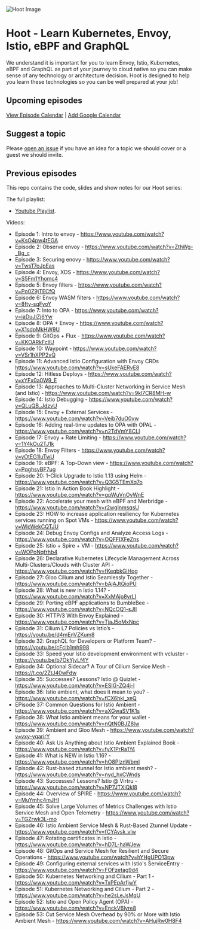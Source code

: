 ![Hoot Image](images/hoot-background.png)
# Hoot - Learn Kubernetes, Envoy, Istio, eBPF and GraphQL
We understand it is important for you to learn Envoy, Istio, Kubernetes, eBPF and GraphQL as part of your journey to cloud native so you can make sense of any technology or architecture decision. Hoot is designed to help you learn these technologies so you can be well prepared at your job!

## Upcoming episodes

[View Episode Calendar](https://calendar.google.com/calendar/embed?src=c_lnbos22onj2mi70gjf3r6211l0%40group.calendar.google.com) | [Add Google Calendar](https://calendar.google.com/calendar/u/0?cid=Y19sbmJvczIyb25qMm1pNzBnamYzcjYyMTFsMEBncm91cC5jYWxlbmRhci5nb29nbGUuY29t)

## Suggest a topic
Please [open an issue](https://github.com/solo-io/hoot/issues) if you have an idea for a topic we should cover or a guest we should invite.
## Previous episodes
This repo contains the code, slides and show notes for our Hoot series:

The full playlist:
- [Youtube Playlist](https://www.youtube.com/playlist?list=PLBOtlFtGznBjESk9G7wHd9HWzprbJuoRS).

Videos:
- Episode 1: Intro to envoy - https://www.youtube.com/watch?v=KsO4pw4tEGA
- Episode 2: Observe envoy - https://www.youtube.com/watch?v=ZthWg-_Bg_c
- Episode 3: Securing enovy - https://www.youtube.com/watch?v=TwsT7oJpEas
- Episode 4: Envoy, XDS - https://www.youtube.com/watch?v=S5Fm1Yhomc4
- Episode 5: Envoy filters - https://www.youtube.com/watch?v=Po0Z9jTECfQ
- Episode 6: Envoy WASM filters - https://www.youtube.com/watch?v=8fty-sqFyoY
- Episode 7: Into to OPA - https://www.youtube.com/watch?v=iaDuJIZj6Yw
- Episode 8: OPA + Envoy - https://www.youtube.com/watch?v=X1sdpMkHW9U
- Episode 9: GitOps + Flux - https://www.youtube.com/watch?v=KKOARkFcllU
- Episode 10: Waypoint - https://www.youtube.com/watch?v=VSr1hXPP2vQ
- Episode 11: Advanced Istio Configuration with Envoy CRDs https://www.youtube.com/watch?v=sUkeFAERvE8
- Episode 12: Hitless Deploys - https://www.youtube.com/watch?v=xYFx0a0W9_E
- Episode 13: Approaches to Multi-Cluster Networking in Service Mesh (and Istio) - https://www.youtube.com/watch?v=9kl7CR8MH-w
- Episode 14: Istio Debugging - https://www.youtube.com/watch?v=QLuQB_JdzvU
- Episode 15: Envoy + External Services - https://www.youtube.com/watch?v=Veib7duO0vw
- Episode 16: Adding real-time updates to OPA with OPAL - https://www.youtube.com/watch?v=n2TdVmY8CLI
- Episode 17: Envoy + Rate Limiting - https://www.youtube.com/watch?v=1Y4kOu2TJ1k
- Episode 18: Envoy Filters - https://www.youtube.com/watch?v=yOtEG1luTwU
- Episode 19: eBPF: A Top-Down view - https://www.youtube.com/watch?v=PqghsyBF7ug
- Episode 20: 1-Click Upgrade to Istio 1.13 using Helm - https://www.youtube.com/watch?v=Q3G5TEmXq7o
- Episode 21: Istio In Action Book Highlight - https://www.youtube.com/watch?v=gpWuVnOyWnE
- Episode 22: Accelerate your mesh with eBPF and Merbridge - https://www.youtube.com/watch?v=r2wgInmsqsU
- Episode 23: HOW to increase application resiliency for Kubernetes services running on Spot VMs - https://www.youtube.com/watch?v=WIcWekCQTJU
- Episode 24: Debug Envoy Configs and Analyze Access Logs - https://www.youtube.com/watch?v=OQFFIXFeZns
- Episode 25: Istio + Spire + VM - https://www.youtube.com/watch?v=WOPoNqfrhb4
- Episode 26: Declarative Kubernetes Lifecycle Management Across Multi-Clusters/Clouds 
with Cluster API - https://www.youtube.com/watch?v=fKeqbkGiHog
- Episode 27: Gloo Cilium and Istio Seamlessly Together - https://www.youtube.com/watch?v=bAjAJtQioPU
- Episode 28: What is new in Istio 1.14? -  https://www.youtube.com/watch?v=XxMAjo8yrLI
- Episode 29: Porting eBPF applications to BumbleBee - https://www.youtube.com/watch?v=NQcOQ1-sJII
- Episode 30: HTTP/3 With Envoy Explained - https://www.youtube.com/watch?v=TjaJ5oMxNpc
- Episode 31: Cilium L7 Policies vs Istio’s -  https://youtu.be/d4mEnVZKum8
- Episode 32: GraphQL for Developers or Platform Team? - https://youtu.be/cFcIb1mh998
- Episode 33: Speed your Istio development environment with vcluster - https://youtu.be/b7OkYjvLf4Y
- Episode 34: Optional Sidecar? A Tour of Cilium Service Mesh - https://t.co/2ZtJ40wFdw
- Episode 35: Successes? Lessons? Istio @ Quizlet - https://www.youtube.com/watch?v=ESIG-ZQ4j-I
- Episode 36: Istio ambient, what does it mean to you? - https://www.youtube.com/watch?v=fCX6hkj_xeQ
- EPisode 37: Common Questions for Istio Ambient - https://www.youtube.com/watch?v=aXGwaSV1K1s
- Episode 38: What Istio ambient means for your wallet - https://www.youtube.com/watch?v=nQtN0BJZ8lw
- Episode 39: Ambient and Gloo Mesh - https://www.youtube.com/watch?v=vxy-yqarirY
- Episode 40: Ask Us Anything about Istio Ambient Explained Book - https://www.youtube.com/watch?v=fyX1PrRaTf4
- Episode 41: What is NEW in Istio 1.16? - https://www.youtube.com/watch?v=hO8PlznWbmI
- Episode 42: Rust-based ztunnel for Istio ambient mesh? - https://www.youtube.com/watch?v=nyd_hxCWnds
- Episode 43: Successes? Lessons? Istio @ Virtru - https://www.youtube.com/watch?v=NP7JTXlQkI8
- Episode 44: Overview of SPIRE - https://www.youtube.com/watch?v=MuYmhc4mJHI
- Episode 45: Solve Large Volumes of Metrics Challenges with Istio Service Mesh and Open Telemetry - https://www.youtube.com/watch?v=TGZrwk3L-mo
- Episode 46: Istio Ambient Service Mesh & Rust-Based Ztunnel Update - https://www.youtube.com/watch?v=fCYAvsk_vlw
- Episode 47: Rotating certificates in Istio - https://www.youtube.com/watch?v=hD7L-haWJew
- Episode 48: GitOps and Service Mesh for Resilient and Secure Operations - https://www.youtube.com/watch?v=hYHgUPO13pw
- Episode 49: Configuring external services with Istio's ServiceEntry - https://www.youtube.com/watch?v=FOFzetag9d4
- Episode 50: Kubernetes Networking and Cilium - Part 1 - https://www.youtube.com/watch?v=TxPEpArfjwY
- Episode 51: Kubernetes Networking and Cilium - Part 2 - https://www.youtube.com/watch?v=he2sLeJsMqU
- Episode 52: Istio and Open Policy Agent (OPA) - https://www.youtube.com/watch?v=EnckV6lyre8
- Episode 53: Cut Service Mesh Overhead by 90% or More with Istio Ambient Mesh - https://www.youtube.com/watch?v=AHujRw0H8F4
